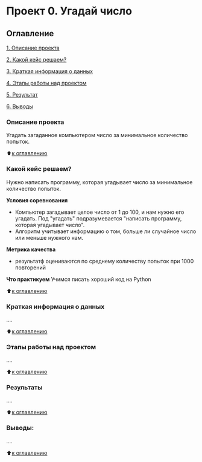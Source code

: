 # Проект 0. Угадай число

## Оглавление
[1. Описание проекта](https://github.com/Ksuchilda/sf_data_science/tree/main/project_0#описание-проекта)

[2. Какой кейс решаем?](https://github.com/Ksuchilda/sf_data_science/tree/main/project_0#какой-кейс-решаем)

[3. Краткая информация о данных](https://github.com/Ksuchilda/sf_data_science/tree/main/project_0#краткая-информация-о-данных)

[4. Этапы работы над проектом](https://github.com/Ksuchilda/sf_data_science/tree/main/project_0#этапы-работы-над-проектом)

[5. Результат](https://github.com/Ksuchilda/sf_data_science/tree/main/project_0#результаты)

[6. Выводы](https://github.com/Ksuchilda/sf_data_science/tree/main/project_0#выводы)

### Описание проекта
Угадать загаданное компьютером число за минимальное количество попыток.

:arrow_up:[к оглавлению](https://github.com/Ksuchilda/sf_data_science/tree/main/project_0#оглавление)


### Какой кейс решаем?
Нужно написать программу, которая угадывает число за минимальное количество попыток.

**Условия соревнования**
- Компьютер загадывает целое число от 1 до 100, и нам нужно его угадать. Под "угадать" подразумевается "написать программу, которая угадывает число".
- Алгоритм учитывает информацию о том, больше ли случайное число или меньше нужного нам.

**Метрика качества**
- результатф оцениваются по среднему количеству попыток при 1000 повторений

**Что практикуем**
Учимся писать хороший код на Python

:arrow_up:[к оглавлению](https://github.com/Ksuchilda/sf_data_science/tree/main/project_0#оглавление)

### Краткая информация о данных
....

:arrow_up:[к оглавлению](https://github.com/Ksuchilda/sf_data_science/tree/main/project_0#оглавление)


### Этапы работы над проектом
....

:arrow_up:[к оглавлению](https://github.com/Ksuchilda/sf_data_science/tree/main/project_0#оглавление)


### Результаты
....

:arrow_up:[к оглавлению](https://github.com/Ksuchilda/sf_data_science/tree/main/project_0#оглавление)


### Выводы:
....

:arrow_up:[к оглавлению](https://github.com/Ksuchilda/sf_data_science/tree/main/project_0#оглавление)
